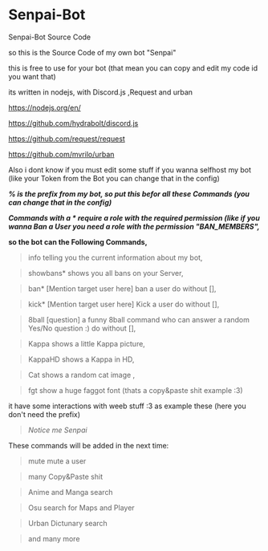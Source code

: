 # Senpai-Bot
Senpai-Bot Source Code

so this is the Source Code of my own bot "Senpai"

this is free to use for your bot (that mean you can copy and edit my code id you want that)

its written in nodejs, with Discord.js ,Request and urban

https://nodejs.org/en/

https://github.com/hydrabolt/discord.js

https://github.com/request/request

https://github.com/mvrilo/urban

Also i dont know if you must edit some stuff if you wanna selfhost my bot (like your Token from the Bot you can change that in the config)

**_% is the prefix from my bot, so put this befor all these Commands (you can change that in the config)_**

**_Commands with a * require a role with the required permission (like if you wanna Ban a User you need a role with the permission "BAN_MEMBERS",_**

**so the bot can the Following Commands,**

>info telling you the current information about my bot,

>showbans* shows you all bans on your Server,

>ban* [Mention target user here] ban a user do without [],

>kick* [Mention target user here] Kick a user do without [],

>8ball [question] a funny 8ball command who can answer a random Yes/No question :) do without [],

>Kappa shows a little Kappa picture,

>KappaHD shows a Kappa in HD,

>Cat shows a random cat image ,

>fgt show a huge faggot font (thats a copy&paste shit example :3)


it have some interactions with weeb stuff :3 as example these (here you don't need the prefix)

>*Notice me Senpai*

These commands will be added in the next time:

>mute mute a user

>many Copy&Paste shit

>Anime and Manga search

>Osu search for Maps and Player

>Urban Dictunary search

>and many more
